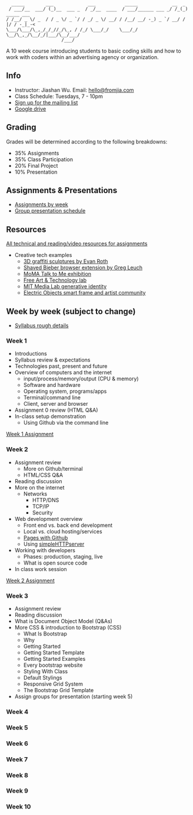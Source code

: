 ```
  _____        ___             ___           _____             __  _            
 / ___/__  ___/ (_)__  ___ _  / _/__  ____  / ___/______ ___ _/ /_(_)  _____ ___
/ /__/ _ \/ _  / / _ \/ _ `/ / _/ _ \/ __/ / /__/ __/ -_) _ `/ __/ / |/ / -_|_-<
\___/\___/\_,_/_/_//_/\_, / /_/ \___/_/    \___/_/  \__/\_,_/\__/_/|___/\__/___/
                     /___/                                                                                                         
```

A 10 week course introducing students to basic coding skills and how to work with coders within an advertising agency or organization.

## Info
* Instructor: Jiashan Wu. Email: hello@fromjia.com
* Class Schedule: Tuesdays, 7 - 10pm
* [Sign up for the mailing list](https://groups.google.com/forum/#!forum/coding4creatives)
* [Google drive](https://drive.google.com/drive/u/1/folders/0B7dGfgUMgFffY2JGSnlEUk5rblk)

## Grading
Grades will be determined according to the following breakdowns:
* 35% Assignments 
* 35% Class Participation
* 20% Final Project 
* 10% Presentation

## Assignments & Presentations
* [Assignments by week](https://github.com/OhJia/Coding4Creatives-S17/wiki)
* [Group presentation schedule](https://github.com/OhJia/Coding4Creatives-S17/wiki/Group-Presentation-Schedule)

## Resources

[All technical and reading/video resources for assignments](https://github.com/OhJia/Coding4Creatives-S17/wiki/All-assignment-resources)

* Creative tech examples
  * [3D graffiti sculptures by Evan Roth](http://www.designboom.com/art/evan-roth-3d-graffiti-sculptures/)
  * [Shaved Bieber browser extension by Greg Leuch](http://fffff.at/shaved-bieber/)
  * [MoMA Talk to Me exhibition](https://www.moma.org/interactives/exhibitions/2011/talktome/)
  * [Free Art & Technology lab](http://fffff.at/)
  * [MIT Media Lab generative identity](https://vimeo.com/20488585)
  * [Electric Objects smart frame and artist community](https://www.electricobjects.com/)


## Week by week (subject to change)
* [Syllabus rough details](https://docs.google.com/document/d/1RvxVYLn1Slns8Uvr6boPTcQ714DEvQZi77NMqE20MIQ/edit#)

### Week 1
* Introductions
* Syllabus review & expectations
* Technologies past, present and future
* Overview of computers and the internet
  * input/process/memory/output (CPU & memory)
  * Software and hardware
  * Operating system, programs/apps
  * Terminal/command line
  * Client, server and browser
* Assignment 0 review (HTML Q&A)
* In-class setup demonstration
	* Using Github via the command line 

[Week 1 Assignment](https://github.com/OhJia/Coding4Creatives-S17/wiki/Week-1-Assignment)

### Week 2
* Assignment review
  * More on Github/terminal
  * HTML/CSS Q&A
* Reading discussion
* More on the internet
	* Networks
	  * HTTP/DNS
	  * TCP/IP
	  * Security 
* Web development overview
	* Front end vs. back end development
	* Local vs. cloud hosting/services
	* [Pages with Github](https://pages.github.com/)
	* Using [simpleHTTPserver](https://github.com/processing/p5.js/wiki/Local-server)
* Working with developers
	* Phases: production, staging, live
	* What is open source code
* In class work session

[Week 2 Assignment](https://github.com/OhJia/Coding4Creatives-S17/wiki/Week-2-Assignment)

### Week 3
* Assignment review
* Reading discussion
* What is Document Object Model (Q&As)
* More CSS & introduction to Bootstrap (CSS)
	* What Is Bootstrap
	* Why
	* Getting Started
	* Getting Started Template
	* Getting Started Examples
	* Every bootstrap website
	* Styling With Class
	* Default Stylings
	* Responsive Grid System
	* The Bootstrap Grid Template
* Assign groups for presentation (starting week 5)


### Week 4

### Week 5

### Week 6

### Week 7

### Week 8

### Week 9

### Week 10
